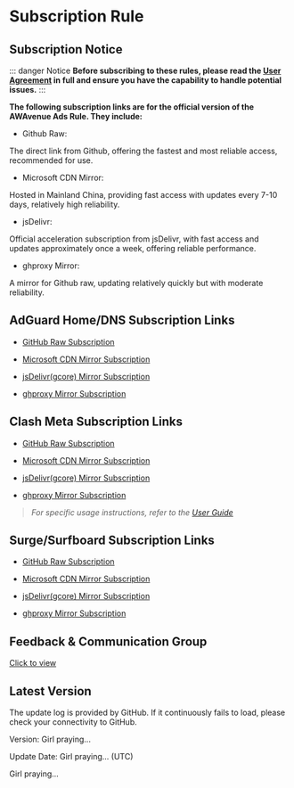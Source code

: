 # Subscription Rule

## Subscription Notice

::: danger Notice
**Before subscribing to these rules, please read the [User Agreement](./Protocol.md) in full and ensure you have the capability to handle potential issues.**
:::

**The following subscription links are for the official version of the AWAvenue Ads Rule. They include:**

- Github Raw:

The direct link from Github, offering the fastest and most reliable access, recommended for use.

- Microsoft CDN Mirror:

Hosted in Mainland China, providing fast access with updates every 7-10 days, relatively high reliability.

- jsDelivr:

Official acceleration subscription from jsDelivr, with fast access and updates approximately once a week, offering reliable performance.

 - ghproxy Mirror:

A mirror for Github raw, updating relatively quickly but with moderate reliability.

## AdGuard Home/DNS Subscription Links

- [GitHub Raw Subscription](https://raw.githubusercontent.com/TG-Twilight/AWAvenue-Ads-Rule/main/AWAvenue-Ads-Rule.txt)

- [Microsoft CDN Mirror Subscription](https://jsd.onmicrosoft.cn/gh/TG-Twilight/AWAvenue-Ads-Rule@main/AWAvenue-Ads-Rule.txt)

- [jsDelivr(gcore) Mirror Subscription](https://gcore.jsdelivr.net/gh/TG-Twilight/AWAvenue-Ads-Rule@main/AWAvenue-Ads-Rule.txt)

- [ghproxy Mirror Subscription](https://mirror.ghproxy.com/https://raw.githubusercontent.com/TG-Twilight/AWAvenue-Ads-Rule/main/AWAvenue-Ads-Rule.txt)

## Clash Meta Subscription Links

- [GitHub Raw Subscription](https://raw.githubusercontent.com/TG-Twilight/AWAvenue-Ads-Rule/main/AWAvenue-Ads-Rule-Clash.yaml)

- [Microsoft CDN Mirror Subscription](https://jsd.onmicrosoft.cn/gh/TG-Twilight/AWAvenue-Ads-Rule@main/AWAvenue-Ads-Rule-Clash.yaml)

- [jsDelivr(gcore) Mirror Subscription](https://gcore.jsdelivr.net/gh/TG-Twilight/AWAvenue-Ads-Rule@main/AWAvenue-Ads-Rule-Clash.yaml)

- [ghproxy Mirror Subscription](https://mirror.ghproxy.com/https://raw.githubusercontent.com/TG-Twilight/AWAvenue-Ads-Rule/main/AWAvenue-Ads-Rule-Clash.yaml)

> *For specific usage instructions, refer to the [User Guide](./Knowledge)*

## Surge/Surfboard Subscription Links

- [GitHub Raw Subscription](https://raw.githubusercontent.com/TG-Twilight/AWAvenue-Ads-Rule/main/AWAvenue-Ads-Rule-Surge.txt)

- [Microsoft CDN Mirror Subscription](https://jsd.onmicrosoft.cn/gh/TG-Twilight/AWAvenue-Ads-Rule@main/AWAvenue-Ads-Rule-Surge.txt)

- [jsDelivr(gcore) Mirror Subscription](https://gcore.jsdelivr.net/gh/TG-Twilight/AWAvenue-Ads-Rule@main/AWAvenue-Ads-Rule-Surge.txt)

- [ghproxy Mirror Subscription](https://mirror.ghproxy.com/https://raw.githubusercontent.com/TG-Twilight/AWAvenue-Ads-Rule/main/AWAvenue-Ads-Rule-Surge.txt)

## Feedback & Communication Group

[Click to view](/Support.html)

## Latest Version

<span id="hidden">The update log is provided by GitHub. If it continuously fails to load, please check your connectivity to GitHub.</span>

Version: <span id="version">Girl praying...</span>

Update Date: <span id="date">Girl praying...</span> (UTC)

<p id="info">Girl praying...</p>

<script setup>
import FetchInfo from '/.vitepress/components/FetchInfo.vue'
</script>
<FetchInfo/>